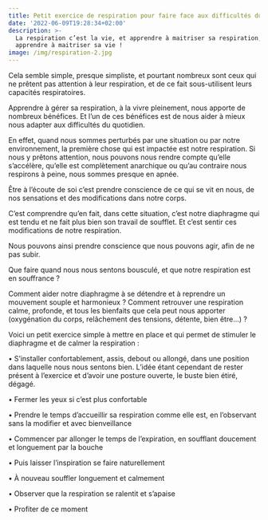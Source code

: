 ```yaml
---
title: Petit exercice de respiration pour faire face aux difficultés du quotidien
date: '2022-06-09T19:28:34+02:00'
description: >-
  La respiration c’est la vie, et apprendre à maitriser sa respiration, c’est
  apprendre à maitriser sa vie !
image: /img/respiration-2.jpg
---
```

Cela semble simple, presque simpliste, et pourtant nombreux sont ceux qui ne prêtent pas attention à leur respiration, et de ce fait sous-utilisent leurs capacités respiratoires.

Apprendre à gérer sa respiration, à la vivre pleinement, nous apporte de nombreux bénéfices. Et l’un de ces bénéfices est de nous aider à mieux nous adapter aux difficultés du quotidien.

En effet, quand nous sommes perturbés par une situation ou par notre environnement, la première chose qui est impactée est notre respiration. Si nous y prêtons attention, nous pouvons nous rendre compte qu’elle s’accélère, qu’elle est complètement anarchique ou qu’au contraire nous respirons à peine, nous sommes presque en apnée. 

Être à l’écoute de soi c’est prendre conscience de ce qui se vit en nous, de nos sensations et des modifications dans notre corps. 

C’est comprendre qu’en fait, dans cette situation, c’est notre diaphragme qui est tendu et ne fait plus bien son travail de soufflet. Et c’est sentir ces modifications de notre respiration.

Nous pouvons ainsi prendre conscience que nous pouvons agir, afin de ne pas subir.

Que faire quand nous nous sentons bousculé, et que notre respiration est en souffrance ?

Comment aider notre diaphragme à se détendre et à reprendre un mouvement souple et harmonieux ? Comment retrouver une respiration calme, profonde, et tous les bienfaits que cela peut nous apporter (oxygénation du corps, relâchement des tensions, détente, bien être…) ?

Voici un petit exercice simple à mettre en place et qui permet de stimuler le diaphragme et de calmer la respiration :

•	S’installer confortablement, assis, debout ou allongé, dans une position dans laquelle nous nous sentons bien. L’idée étant cependant de rester présent à l’exercice et d’avoir une posture ouverte, le buste bien étiré, dégagé. 

•	Fermer les yeux si c’est plus confortable

•	Prendre le temps d’accueillir sa respiration comme elle est, en l’observant sans la modifier et avec bienveillance 

•	Commencer par allonger le temps de l’expiration, en soufflant doucement et longuement par la bouche

•	Puis laisser l’inspiration se faire naturellement 

•	À nouveau souffler longuement et calmement 

•	Observer que la respiration se ralentit et s’apaise

•	Profiter de ce moment 

#
